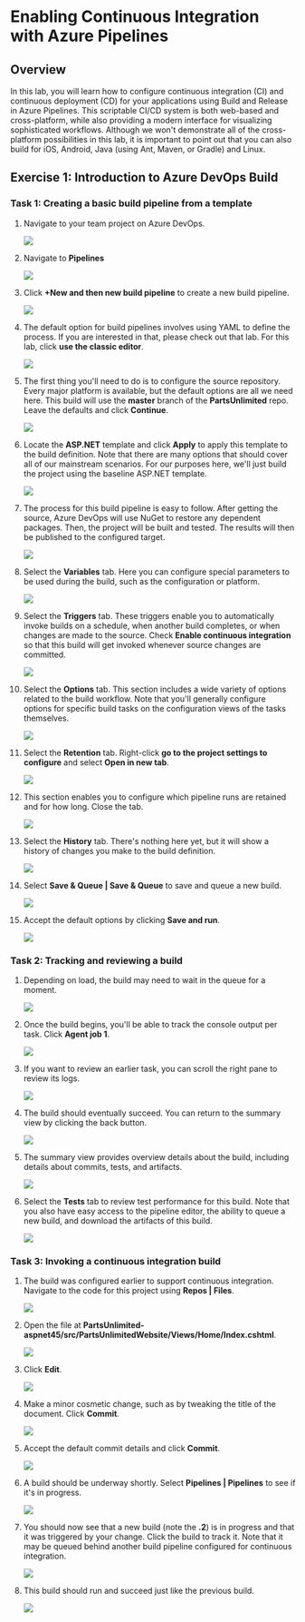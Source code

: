 # Enabling Continuous Integration with Azure Pipelines

## Overview ##

In this lab, you will learn how to configure continuous integration (CI) and continuous deployment (CD) for your applications using Build and Release in Azure Pipelines. This scriptable CI/CD system is both web-based and cross-platform, while also providing a modern interface for visualizing sophisticated workflows. Although we won't demonstrate all of the cross-platform possibilities in this lab, it is important to point out that you can also build for iOS, Android, Java (using Ant, Maven, or Gradle) and Linux.

<a name="Exercise1"></a>
## Exercise 1: Introduction to Azure DevOps Build ##

<a name="Ex1Task1"></a>
### Task 1: Creating a basic build pipeline from a template ###

1. Navigate to your team project on Azure DevOps.
    
    <img src="images/028.png"/>
    

1. Navigate to **Pipelines**

    
    <img src="images/001.png"/>
    

1. Click **+New and then new build pipeline** to create a new build pipeline.

    
    <img src="images/00.png"/>
    

1. The default option for build pipelines involves using YAML to define the process. If you are interested in that, please check out that lab. For this lab, click **use the classic editor**.
    
    
    <img src="images/002.png"/>
    
   

1. The first thing you'll need to do is to configure the source repository. Every major platform is available, but the default options are all we need here. This build will use the **master** branch of the **PartsUnlimited** repo. Leave the defaults and click **Continue**.

   
    <img src="images/003.png"/>
    

1. Locate the **ASP.NET** template and click **Apply** to apply this template to the build definition. Note that there are many options that should cover all of our mainstream scenarios. For our purposes here, we'll just build the project using the baseline ASP.NET template.

    
    <img src="images/004.png"/>
    

1. The process for this build pipeline is easy to follow. After getting the source, Azure DevOps will use NuGet to restore any dependent packages. Then, the project will be built and tested. The results will then be published to the configured target.

    
    <img src="images/005.png"/>
    

1. Select the **Variables** tab. Here you can configure special parameters to be used during the build, such as the configuration or platform.

    
    <img src="images/006.png"/>
   

1. Select the **Triggers** tab. These triggers enable you to automatically invoke builds on a schedule, when another build completes, or when changes are made to the source. Check **Enable continuous integration** so that this build will get invoked whenever source changes are committed.

 
    <img src="images/007.png"/>
    

1. Select the **Options** tab. This section includes a wide variety of options related to the build workflow. Note that you'll generally configure options for specific build tasks on the configuration views of the tasks themselves.
    
    
    <img src="images/008.png"/>
   
   

1. Select the **Retention** tab. Right-click **go to the project settings to configure** and select **Open in new tab**.
      

    <img src="images/009.png"/>
  
    

1. This section enables you to configure which pipeline runs are retained and for how long. Close the tab.


    <img src="images/010.png"/>


1. Select the **History** tab. There's nothing here yet, but it will show a history of changes you make to the build definition.


    <img src="images/011.png"/>



1. Select **Save & Queue | Save & Queue** to save and queue a new build.

    <img src="images/012.png"/>
   

1. Accept the default options by clicking **Save and run**.

 
    <img src="images/013.png"/>


<a name="Ex1Task2"></a>
### Task 2: Tracking and reviewing a build ###

1. Depending on load, the build may need to wait in the queue for a moment.

 
    <img src="images/014.png"/>



1. Once the build begins, you'll be able to track the console output per task. Click **Agent job 1**.

 
    <img src="images/015.png"/>


1. If you want to review an earlier task, you can scroll the right pane to review its logs.


    <img src="images/016.png"/>



1. The build should eventually succeed. You can return to the summary view by clicking the back button.
     

    <img src="images/017.png"/>


1. The summary view provides overview details about the build, including details about commits, tests, and artifacts.


    <img src="images/018.png"/>



1. Select the **Tests** tab to review test performance for this build. Note that you also have easy access to the pipeline editor, the ability to queue a new build, and download the artifacts of this build.

   
    <img src="images/019.png"/>
   

<a name="Ex1Task3"></a>
### Task 3: Invoking a continuous integration build ###

1. The build was configured earlier to support continuous integration. Navigate to the code for this project using **Repos | Files**.


    <img src="images/020.png"/>



1. Open the file at **PartsUnlimited-aspnet45/src/PartsUnlimitedWebsite/Views/Home/Index.cshtml**.

    <img src="images/021.png"/>


1. Click **Edit**.


    <img src="images/022.png"/>

    
1. Make a minor cosmetic change, such as by tweaking the title of the document. Click **Commit**.


    <img src="images/023.png"/>
  

1. Accept the default commit details and click **Commit**.

 
    <img src="images/024.png"/>
  

1. A build should be underway shortly. Select **Pipelines | Pipelines** to see if it's in progress.
   

    <img src="images/025.png"/>


1. You should now see that a new build (note the **.2**) is in progress and that it was triggered by your change. Click the build to track it. Note that it may be queued behind another build pipeline configured for continuous integration.

 
    <img src="images/026.png"/>
 

1. This build should run and succeed just like the previous build.


    <img src="images/027.png"/>
 
